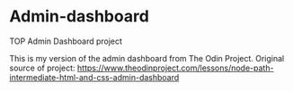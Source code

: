 # Admin-dashboard

TOP Admin Dashboard project

This is my version of the admin dashboard from The Odin Project. Original source of project: 
https://www.theodinproject.com/lessons/node-path-intermediate-html-and-css-admin-dashboard 
